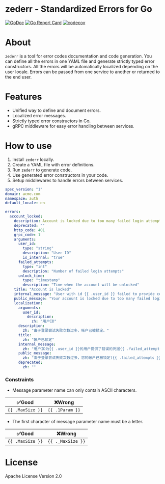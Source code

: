 # zederr - Standardized Errors for Go

[![GoDoc](https://godoc.org/github.com/amanbolat/zederr?status.svg)](https://godoc.org/github.com/amanbolat/zederr)
[![Go Report Card](https://goreportcard.com/badge/github.com/amanbolat/zederr)](https://goreportcard.com/report/github.com/amanbolat/zederr)
[![codecov](https://codecov.io/gh/amanbolat/zederr/branch/master/graph/badge.svg)](https://codecov.io/gh/amanbolat/zederr)

# About

`zederr` is a tool for error codes documentation and code generation. You can define all the errors in one YAML file and generate strictly typed error constructors. All the errors will be automatically localized depending on the user locale. Errors can be passed from one service to another or returned to the end user. 

# Features

- Unified way to define and document errors.
- Localized error messages.
- Strictly typed error constructors in Go.
- gRPC middleware for easy error handling between services.

# How to use

1. Install `zederr` locally.
2. Create a YAML file with error definitions.
3. Run `zederr` to generate code.
4. Use generated error constructors in your code.
5. Setup middlewares to handle errors between services.

```yaml
spec_version: "1"
domain: acme.com
namespace: auth
default_locale: en

errors:
  account_locked:
    description: Account is locked due to too many failed login attempts.
    deprecated: ""
    http_code: 401
    grpc_code: 1
    arguments:
      user_id:
        type: "string"
        description: "User ID"
        is_internal: "true"
      failed_attempts:
        type: "int"
        description: "Number of failed login attempts"
      unlock_time:
        type: "timestamp"
        description: "Time when the account will be unlocked"
    title: "Account is locked"
    internal_message: "User with id {{ .user_id }} failed to provide correct credentials {{ .failed_attempts }} times. The account is locked until {{ .unlock_time }}."
    public_message: "Your account is locked due to too many failed login attempts ({{ .failed_attempts }})."
    localization:
      arguments:
        user_id:
          description:
            zh: "用户ID"
      description:
        zh: "由于登录尝试失败次数过多，帐户已被锁定。"
      title:
        zh: "帐户已锁定"
      internal_message:
        zh: "用户ID为{{ .user_id }}的用户提供了错误的凭据{{ .failed_attempts }}次。帐户将被锁定直到{{ .unlock_time }}。"
      public_message:
        zh: "由于登录尝试失败次数过多，您的帐户已被锁定({{ .failed_attempts }})。"
      deprecated:
        zh: ""
```

### Constraints

- Message parameter name can only contain ASCII characters.

| ✅Good            | ❌Wrong          |
|------------------|-----------------|
| `{{ .MaxSize }}` | `{{ .1Param }}` |


- The first character of message parameter name must be a letter.

| ✅Good            | ❌Wrong            |
|------------------|-------------------|
| `{{ .MaxSize }}` | `{{ ._MaxSize }}` |

# License

Apache License Version 2.0


